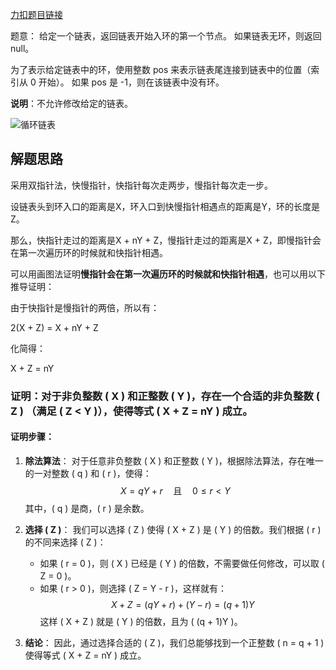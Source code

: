 [力扣题目链接](https://leetcode.cn/problems/linked-list-cycle-ii/)

题意：
给定一个链表，返回链表开始入环的第一个节点。 如果链表无环，则返回 null。

为了表示给定链表中的环，使用整数 pos 来表示链表尾连接到链表中的位置（索引从 0 开始）。 如果 pos 是 -1，则在该链表中没有环。

**说明**：不允许修改给定的链表。

![循环链表](https://code-thinking-1253855093.file.myqcloud.com/pics/20200816110112704.png)

## 解题思路

采用双指针法，快慢指针，快指针每次走两步，慢指针每次走一步。

设链表头到环入口的距离是X，环入口到快慢指针相遇点的距离是Y，环的长度是Z。

那么，快指针走过的距离是X + nY + Z，慢指针走过的距离是X + Z，即慢指针会在第一次遍历环的时候就和快指针相遇。

可以用画图法证明**慢指针会在第一次遍历环的时候就和快指针相遇**，也可以用以下推导证明：

由于快指针是慢指针的两倍，所以有：

2(X + Z) = X + nY + Z

化简得：

X + Z = nY

### 证明：对于非负整数 \( X \) 和正整数 \( Y \)，存在一个合适的非负整数 \( Z \) （满足 \( Z < Y \)），使得等式 \( X + Z = nY \) 成立。

#### 证明步骤：

1. **除法算法**：
   对于任意非负整数 \( X \) 和正整数 \( Y \)，根据除法算法，存在唯一的一对整数 \( q \) 和 \( r \)，使得：
   $$
   X = qY + r \quad \text{且} \quad 0 \le r < Y
   $$
   其中，\( q \) 是商，\( r \) 是余数。

2. **选择 \( Z \)**：
   我们可以选择 \( Z \) 使得 \( X + Z \) 是 \( Y \) 的倍数。我们根据 \( r \) 的不同来选择 \( Z \)：
   
   - 如果 \( r = 0 \)，则 \( X \) 已经是 \( Y \) 的倍数，不需要做任何修改，可以取 \( Z = 0 \)。
   - 如果 \( r > 0 \)，则选择 \( Z = Y - r \)，这样就有：
     $$
     X + Z = (qY + r) + (Y - r) = (q + 1)Y
     $$
     这样 \( X + Z \) 就是 \( Y \) 的倍数，且为 \( (q + 1)Y \)。

3. **结论**：
   因此，通过选择合适的 \( Z \)，我们总能够找到一个正整数 \( n = q + 1 \) 使得等式 \( X + Z = nY \) 成立。


